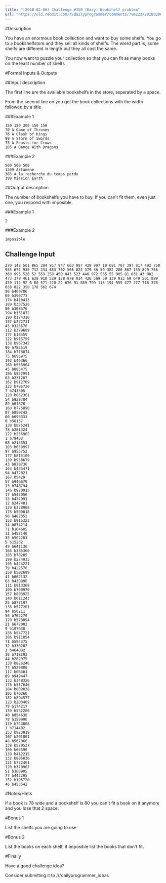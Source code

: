 ```yaml
---
title: "[2018-02-06] Challenge #350 [Easy] Bookshelf problem"
url: "https://old.reddit.com/r/dailyprogrammer/comments/7vm223/20180206_challenge_350_easy_bookshelf_problem/"
---
```


#Description

You have an enormous book collection and want to buy some shelfs. You go to a bookshelfstore and they sell all kinds of shelfs.
The wierd part is, some shelfs are different in length but they all cost the same.

You now want to puzzle your collection so that you can fit as many books on the least number of shelfs

#Formal Inputs & Outputs

##Input description

The first line are the available bookshelfs in the store, seperated by a space.

From the second line on you get the book collections with the width followed by a title

###Example 1

    150 150 300 150 150
    70 A Game of Thrones
    76 A Clash of Kings
    99 A Storm of Swords
    75 A Feasts for Crows
    105 A Dance With Dragons

###Example 2

    500 500 500
    1309 Artamene
    303 A la recherche du temps perdu
    399 Mission Earth

##Output description

The number of bookshelfs you have to buy. If you can't fit them, even just one, you respond with imposible.

###Example 1

    2

###Example 2

    imposible


## Challenge Input

    270 142 501 865 384 957 947 603 987 428 907 10 691 707 397 917 492 750 935 672 935 712 234 683 702 508 822 379 36 59 382 280 867 155 829 756 360 995 526 52 559 250 450 843 523 446 972 555 55 985 81 831 43 802 473 379 461 639 910 529 128 878 914 426 569 59 139 913 69 649 501 889 470 112 92 6 80 571 220 22 676 91 889 799 115 194 555 477 277 718 378 838 822 358 178 562 674
    96 b400786
    69 b390773
    174 b410413
    189 b337528
    80 b308576
    194 b151872
    190 b174310
    157 b272731
    45 b326576
    112 b379689
    177 b18459
    122 b915759
    138 b967342
    96 b786519
    184 b718074
    75 b696975
    192 b46366
    168 b533904
    45 b885475
    186 b872991
    63 b231207
    162 b912709
    123 b786720
    7 b743805
    120 b862301
    54 b929784
    89 b61876
    168 b775890
    87 b850242
    60 b695331
    0 b56157
    139 b875241
    78 b281324
    122 b236962
    1 b79403
    68 b213353
    103 b650997
    97 b955752
    177 b815100
    139 b958679
    43 b829736
    163 b445471
    94 b472821
    167 b5429
    57 b946679
    13 b748794
    146 b920913
    17 b547056
    33 b437091
    12 b247401
    120 b228908
    178 b509018
    98 b482352
    152 b915322
    14 b874214
    71 b164605
    11 b457140
    35 b502201
    5 b15232
    49 b641136
    166 b385360
    183 b78285
    199 b274935
    195 b424221
    79 b422570
    150 b502699
    41 b662132
    63 b430898
    111 b813368
    100 b700970
    157 b803925
    140 b611243
    25 b877197
    136 b577201
    94 b50211
    56 b762270
    120 b578094
    21 b672002
    9 b107630
    156 b547721
    186 b911854
    71 b594375
    32 b330202
    3 b464002
    36 b718293
    44 b282975
    130 b826246
    77 b529800
    117 b66381
    89 b949447
    133 b348326
    178 b517646
    184 b809038
    105 b70260
    182 b894577
    123 b203409
    79 b174217
    159 b552286
    40 b854638
    78 b159990
    139 b743008
    1 b714402
    153 b923819
    107 b201001
    48 b567066
    138 b570537
    100 b64396
    139 b412215
    132 b805036
    121 b772401
    120 b370907
    51 b388905
    77 b442295
    152 b195720
    46 b453542


#Notes/Hints

If a book is 78 wide and a bookshelf is 80 you can't fit a book on it anymore and you lose that 2 space.

#Bonus 1

List the shelfs you are going to use

#Bonus 2

List the books on each shelf, if imposible list the books that don't fit.

#Finally

Have a good challenge idea?

Consider submitting it to /r/dailyprogrammer_ideas